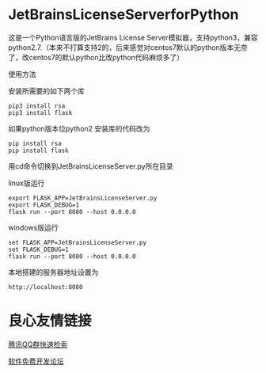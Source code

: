 #  JetBrainsLicenseServerforPython
>
这是一个Python语言版的JetBrains License Server模拟器，支持python3，兼容python2.7.（本来不打算支持2的，后来感觉对centos7默认的python版本无奈了，改centos7的默认python比改python代码麻烦多了）
>
使用方法
>
安装所需要的如下两个库

``` 
pip3 install rsa
pip3 install flask
```
>
如果python版本位python2
安装库的代码改为
``` 
pip install rsa
pip install flask
```
>
用cd命令切换到JetBrainsLicenseServer.py所在目录
>
linux版运行
``` 
export FLASK_APP=JetBrainsLicenseServer.py
export FLASK_DEBUG=1
flask run --port 8080 --host 0.0.0.0
```
>
windows版运行
``` 
set FLASK_APP=JetBrainsLicenseServer.py
set FLASK_DEBUG=1
flask run --port 8080 --host 0.0.0.0
```
>
本地搭建的服务器地址设置为
``` 
http://localhost:8080
``` 


 # 良心友情链接

[腾讯QQ群快速检索](http://u.720life.cn/s/8cf73f7c)

[软件免费开发论坛](http://u.720life.cn/s/bbb01dc0)